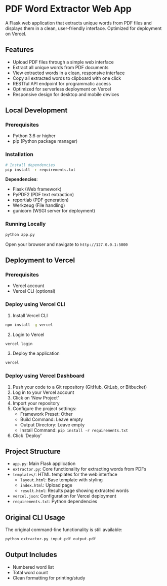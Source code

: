 # PDF Word Extractor Web App

A Flask web application that extracts unique words from PDF files and displays them in a clean, user-friendly interface. Optimized for deployment on Vercel.

## Features

- Upload PDF files through a simple web interface
- Extract all unique words from PDF documents
- View extracted words in a clean, responsive interface
- Copy all extracted words to clipboard with one click
- RESTful API endpoint for programmatic access
- Optimized for serverless deployment on Vercel
- Responsive design for desktop and mobile devices

## Local Development

### Prerequisites

- Python 3.6 or higher
- pip (Python package manager)

### Installation

```bash
# Install dependencies
pip install -r requirements.txt
```

**Dependencies**:
- Flask (Web framework)
- PyPDF2 (PDF text extraction)
- reportlab (PDF generation)
- Werkzeug (File handling)
- gunicorn (WSGI server for deployment)

### Running Locally

```bash
python app.py
```

Open your browser and navigate to `http://127.0.0.1:5000`

## Deployment to Vercel

### Prerequisites

- Vercel account
- Vercel CLI (optional)

### Deploy using Vercel CLI

1. Install Vercel CLI

```bash
npm install -g vercel
```

2. Login to Vercel

```bash
vercel login
```

3. Deploy the application

```bash
vercel
```

### Deploy using Vercel Dashboard

1. Push your code to a Git repository (GitHub, GitLab, or Bitbucket)
2. Log in to your Vercel account
3. Click on 'New Project'
4. Import your repository
5. Configure the project settings:
   - Framework Preset: Other
   - Build Command: Leave empty
   - Output Directory: Leave empty
   - Install Command: `pip install -r requirements.txt`
6. Click 'Deploy'

## Project Structure

- `app.py`: Main Flask application
- `extractor.py`: Core functionality for extracting words from PDFs
- `templates/`: HTML templates for the web interface
  - `layout.html`: Base template with styling
  - `index.html`: Upload page
  - `result.html`: Results page showing extracted words
- `vercel.json`: Configuration for Vercel deployment
- `requirements.txt`: Python dependencies

## Original CLI Usage

The original command-line functionality is still available:

```bash
python extractor.py input.pdf output.pdf
```

## Output Includes
- Numbered word list
- Total word count
- Clean formatting for printing/study
